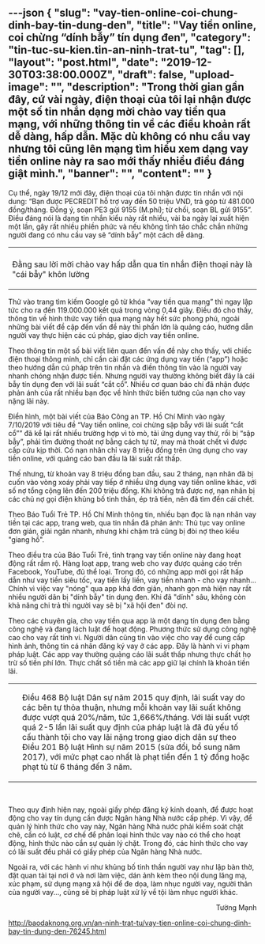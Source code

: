 ---json
{
    "slug": "vay-tien-online-coi-chung-dinh-bay-tin-dung-den",
    "title": "Vay tiền online, coi chừng “dính bẫy” tín dụng đen",
    "category": "tin-tuc-su-kien.tin-an-ninh-trat-tu",
    "tag": [],
    "layout": "post.html",
    "date": "2019-12-30T03:38:00.000Z",
    "draft": false,
    "upload-image": "",
    "description": "Trong thời gian gần đây, cứ vài ngày, điện thoại của tôi lại nhận được một số tin nhắn dạng mời chào vay tiền qua mạng, với những thông tin về các điều khoản rất dễ dàng, hấp dẫn. Mặc dù không có nhu cầu vay nhưng tôi cũng lên mạng tìm hiểu xem dạng vay tiền online này ra sao mới thấy nhiều điều đáng giật mình.",
    "banner": "",
    "__content__": ""
}
---
<p>Cụ thể, ng&agrave;y 19/12 mới đ&acirc;y, điện thoại của t&ocirc;i nhận được tin nhắn với nội dung: &ldquo;Bạn được PECREDIT hỗ trợ vay đến 50 triệu VND, trả g&oacute;p từ 481.000 đồng/th&aacute;ng. Đồng &yacute;, soạn PE3 gửi 9155 (M.ph&iacute;); từ chối, soạn BL gửi 9155&rdquo;. Điều đ&aacute;ng n&oacute;i l&agrave; dạng tin nhắn kiểu n&agrave;y rất nhiều, v&agrave;i ba ng&agrave;y lại xuất hiện một lần, g&acirc;y rất nhiều phiền phức v&agrave; nếu kh&ocirc;ng tỉnh t&aacute;o chắc chắn những người đang c&oacute; nhu cầu vay sẽ &ldquo;d&iacute;nh bẫy&rdquo; một c&aacute;ch dễ d&agrave;ng.</p>

<table align="center">
	<tbody>
		<tr>
			<td><img alt="" src="http://www.baodaknong.org.vn/database/image/2019/12/25/3207-AN-1.jpg" /></td>
		</tr>
		<tr>
			<td>
			<p>Đằng sau lời mời ch&agrave;o vay hấp dẫn qua tin nhắn điện thoại&nbsp;n&agrave;y l&agrave; &quot;c&aacute;i bẫy&quot; kh&ocirc;n&nbsp;lường</p>
			</td>
		</tr>
	</tbody>
</table>

<p>Thử v&agrave;o trang t&igrave;m kiếm Google g&otilde; từ kh&oacute;a &ldquo;vay tiền qua mạng&rdquo; th&igrave; ngay lập tức cho ra đến 119.000.000 kết quả trong v&ograve;ng 0,44 gi&acirc;y. Điều đ&oacute; cho thấy, th&ocirc;ng tin về h&igrave;nh thức vay tiền qua mạng n&agrave;y hết sức phong ph&uacute;, ngo&agrave;i những b&agrave;i viết đề cập đến vấn đề n&agrave;y th&igrave; phần lớn l&agrave; quảng c&aacute;o, hướng dẫn người vay thực hiện c&aacute;c c&uacute; ph&aacute;p, giao dịch vay tiền online.</p>

<p>Theo th&ocirc;ng tin một số b&agrave;i viết li&ecirc;n quan đến vấn đề n&agrave;y cho thấy, với chiếc điện thoại th&ocirc;ng minh, chỉ cần c&agrave;i đặt c&aacute;c ứng dụng vay tiền (&ldquo;app&rdquo;) hoặc theo hướng dẫn c&uacute; ph&aacute;p tr&ecirc;n tin nhắn v&agrave; điền th&ocirc;ng tin v&agrave;o l&agrave; người vay nhanh ch&oacute;ng nhận được tiền. Nhưng người vay thường kh&ocirc;ng biết đ&acirc;y l&agrave; c&aacute;i bẫy t&iacute;n dụng đen với l&atilde;i suất &ldquo;cắt cổ&rdquo;. Nhiều cơ quan b&aacute;o ch&iacute; đ&atilde; nhận được phản &aacute;nh của rất nhiều bạn đọc về h&igrave;nh thức biến tướng của nạn cho vay nặng l&atilde;i n&agrave;y.</p>

<p>Điển h&igrave;nh, một b&agrave;i viết của B&aacute;o C&ocirc;ng an TP. Hồ Ch&iacute; Minh v&agrave;o ng&agrave;y 7/10/2019 với ti&ecirc;u đề &ldquo;Vay tiền online, coi chừng sập bẫy với l&atilde;i suất &ldquo;cắt cổ&rdquo;&rdquo; đ&atilde; kể lại rất nhiều trường hợp v&igrave; t&ograve; m&ograve;, tải ứng dụng vay thử, rồi bị &ldquo;sập bẫy&rdquo;, phải t&igrave;m đường tho&aacute;t nợ bằng c&aacute;ch tự tử, may m&agrave; tho&aacute;t chết v&igrave; được cấp cứu kịp thời. C&oacute; nạn nh&acirc;n chỉ vay 8 triệu đồng tr&ecirc;n ứng dụng cho vay tiền online, với quảng c&aacute;o ban đầu l&agrave; l&atilde;i suất rất thấp.</p>

<p>Thế nhưng, từ khoản vay 8 triệu đồng ban đầu, sau 2 th&aacute;ng, nạn nh&acirc;n đ&atilde; bị cuốn v&agrave;o v&ograve;ng xo&aacute;y phải vay tiếp ở nhiều ứng dụng vay tiền online kh&aacute;c, với số nợ tổng cộng l&ecirc;n đến 200 triệu đồng. Khi kh&ocirc;ng trả được nợ, nạn nh&acirc;n bị c&aacute;c chủ nợ gọi điện khủng bố tinh thần, &eacute;p trả tiền, n&ecirc;n đ&atilde; t&igrave;m đến c&aacute;i chết.</p>

<p>Theo B&aacute;o Tuổi Trẻ TP. Hồ Ch&iacute; Minh th&ocirc;ng tin, nhiều bạn đọc l&agrave; nạn nh&acirc;n vay tiền tại c&aacute;c app, trang web, qua tin nhắn đ&atilde; phản &aacute;nh: Thủ tục vay online đơn giản, giải ng&acirc;n nhanh, nhưng khi chậm trả cũng bị đ&ograve;i nợ theo kiểu &quot;giang hồ&quot;.</p>

<p>Theo điều tra của B&aacute;o Tuổi Trẻ, t&igrave;nh trạng vay tiền online n&agrave;y đang hoạt động rất rầm rộ. H&agrave;ng loạt app, trang web cho vay được quảng c&aacute;o tr&ecirc;n Facebook, YouTube, đủ thể loại. Trong đ&oacute;, c&oacute; những app mời gọi rất hấp dẫn như vay tiền si&ecirc;u tốc, vay tiền lấy liền, vay tiền nhanh - cho vay nhanh&hellip; Ch&iacute;nh v&igrave; việc vay &quot;n&oacute;ng&quot; qua app kh&aacute; đơn giản, nhanh gọn m&agrave; hiện nay rất nhiều người d&acirc;n bị &quot;d&iacute;nh bẫy&quot; t&iacute;n dụng đen. Khi đ&atilde; &quot;d&iacute;nh&quot; s&acirc;u, kh&ocirc;ng c&ograve;n khả năng chi trả th&igrave; người vay sẽ bị &quot;x&atilde; hội đen&quot; đ&ograve;i nợ.</p>

<p>Theo c&aacute;c chuy&ecirc;n gia, cho vay tiền qua app l&agrave; một dạng t&iacute;n dụng đen bằng c&ocirc;ng nghệ v&agrave; đang l&aacute;ch luật để hoạt động. Phương thức sử dụng c&ocirc;ng nghệ cao cho vay rất tinh vi. Người d&acirc;n cũng tin v&agrave;o việc cho vay để cung cấp h&igrave;nh ảnh, th&ocirc;ng tin c&aacute; nh&acirc;n đăng k&yacute; vay ở c&aacute;c app. Đ&acirc;y l&agrave; h&agrave;nh vi vi phạm ph&aacute;p luật. C&aacute;c app vay thường quảng c&aacute;o l&atilde;i suất thấp nhưng thực chất họ trừ số tiền ph&iacute; lớn. Thực chất số tiền m&agrave; c&aacute;c app giữ lại ch&iacute;nh l&agrave; khoản tiền l&atilde;i.</p>

<table align="center" border="0" cellpadding="1" cellspacing="0">
	<tbody>
		<tr>
			<td>&nbsp;</td>
			<td>
			<p>Điều 468 Bộ luật D&acirc;n sự năm 2015 quy định, l&atilde;i suất vay do c&aacute;c b&ecirc;n tự thỏa thuận, nhưng mỗi khoản vay l&atilde;i suất kh&ocirc;ng được vượt qu&aacute; 20%/năm, tức 1,666%/th&aacute;ng. Với l&atilde;i suất vượt qu&aacute; 2-5 lần l&atilde;i suất quy định của ph&aacute;p luật l&agrave; đ&atilde; đủ yếu tố cấu th&agrave;nh tội cho vay l&atilde;i nặng trong giao dịch d&acirc;n sự theo Điều 201 Bộ luật H&igrave;nh sự năm 2015 (sửa đổi, bổ sung năm 2017), với mức phạt cao nhất l&agrave; phạt tiền đến 1 tỷ đồng hoặc phạt t&ugrave; từ 6 th&aacute;ng đến 3 năm.</p>
			</td>
		</tr>
	</tbody>
</table>

<p>&nbsp;</p>

<p>Theo quy định hiện nay, ngo&agrave;i giấy ph&eacute;p đăng k&yacute; kinh doanh, để được hoạt động cho vay t&iacute;n dụng cần được Ng&acirc;n h&agrave;ng Nh&agrave; nước cấp ph&eacute;p. V&igrave; vậy, để quản l&yacute; h&igrave;nh thức cho vay n&agrave;y, Ng&acirc;n h&agrave;ng Nh&agrave; nước phải kiểm so&aacute;t chặt chẽ, cần c&oacute; luật, cơ chế để ph&acirc;n loại h&igrave;nh thức vay n&agrave;o c&oacute; thể cho hoạt động, h&igrave;nh thức n&agrave;o cần sự quản l&yacute; chặt. Trong đ&oacute;, c&aacute;c h&igrave;nh thức cho vay c&oacute; l&atilde;i suất đều phải c&oacute; giấy ph&eacute;p của Ng&acirc;n h&agrave;ng Nh&agrave; nước.</p>

<p>Ngo&agrave;i ra, với c&aacute;c h&agrave;nh vi như khủng bố tinh thần người vay như lập b&agrave;n thờ, đặt quan t&agrave;i tại nơi ở v&agrave; nơi l&agrave;m việc, d&aacute;n ảnh k&egrave;m theo nội dung lăng mạ, x&uacute;c phạm, sử dụng mạng x&atilde; hội để đe dọa, l&agrave;m nhục người vay, người th&acirc;n của người vay..., cũng sẽ bị ph&aacute;p luật xử l&yacute; về tội l&agrave;m nhục người kh&aacute;c.</p>

<p style="text-align:right">Tường Mạnh</p>

<p><a href="http://baodaknong.org.vn/an-ninh-trat-tu/vay-tien-online-coi-chung-dinh-bay-tin-dung-den-76245.html">http://baodaknong.org.vn/an-ninh-trat-tu/vay-tien-online-coi-chung-dinh-bay-tin-dung-den-76245.html</a></p>
